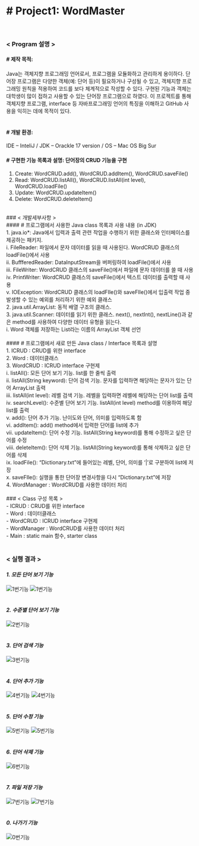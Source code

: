 # **# Project1: WordMaster**<br/>
<br/>

### < Program 설명 > <br/>
#### # 제작 목적:
Java는 객체지향 프로그래밍 언어로서, 프로그램을 모듈화하고 관리하게 용이하다. 단어장 프로그램은 다양한 객체(예: 단어 등)이 필요하거나 구성될 수 있고, 객체지향 프로그래밍 원칙을 적용하여 코드를 보다 체계적으로 작성할 수 있다. 구현된 기능과 객체는 대학생이 많이 접하고 사용할 수 있는 단어장 프로그램으로 하였다. 이 프로젝트를 통해 객체지향 프로그램, interface 등 자바프로그래밍 언어의 특징을 이해하고 GitHub 사용을 익히는 데에 목적이 있다.<br/>
<br/>

#### # 개발 환경:
IDE – InteliJ / JDK – Orackle 17 version / OS – Mac OS Big Sur<br/>

#### # 구현한 기능 목록과 설명: 단어장의 CRUD 기능을 구현<br/>

1.	Create: WordCRUD.add(), WordCRUD.addItem(), WordCRUD.saveFile()<br/>
2.	Read: WordCRUD.listAll(), WordCRUD.listAll(int level), WordCRUD.loadFile()<br/>
3.	Update: WordCRUD.updateItem()<br/>
4.	Delete: WordCRUD.deleteItem()<br/>
<br/>
### < 개발세부사항 > <br/>
#### # 프로그램에서 사용한 Java class 목록과 사용 내용 (in JDK)<br/>
1.	java.io*: Java에서 입력과 출력 관련 작업을 수행하기 위한 클래스와 인터페이스를 제공하는 패키지. <br/>
    i.	FileReader: 파일에서 문자 데이터를 읽을 때 사용된다. WordCRUD 클래스의 loadFile()에서 사용<br/>
  ii.	BuffferedReader: DataInputStream을 버퍼링하여 loadFile()에서 사용<br/>
  iii.	FileWriter: WordCRUD 클래스의 saveFile()에서 파일에 문자 데이터를 쓸 때 사용<br/>
  iv.	PrintWriter: WordCRUD 클래스의 saveFile()에서 텍스트 데이터를 출력할 때 사용<br/>
  v.	IOException: WordCRUD 클래스의 loadFIle()와 saveFIle()에서 입출력 작업 중 발생할 수 있는 예외를 처리하기 위한 예외 클래스<br/>
2.	java.util.ArrayList: 동적 배열 구조의 클래스. <br/>
3.	java.util.Scanner: 데이터를 읽기 위한 클래스. next(), nextInt(), nextLine()과 같은 method를 사용하여 다양한 데이터 유형을 읽는다.<br/>
  i.	Word 객체를 저장하는 List라는 이름의 ArrayList 객체 선언<br/>
<br/>
#### # 프로그램에서 새로 만든 Java class / Interface 목록과 설명<br/>
1.	ICRUD : CRUD를 위한 interface<br/>
2.	Word : 데이터클래스<br/>
3.	WordCRUD : ICRUD interface 구현제<br/>
  i.	listAll(): 모든 단어 보기 기능. list를 한 줄씩 출력<br/>
  ii.	listAll(String keyword): 단어 검색 기능. 문자를 입력하면 해당하는 문자가 있는 단어 ArrayList 출력<br/>
  iii.	listAll(int level): 레벨 검색 기능. 레벨을 입력하면 레벨에 해당하는 단어 list를 출력<br/>
  iv.	searchLevel(): 수준별 단어 보기 기능. listAll(int level) method를 이용하여 해당 list를 출력<br/>
  v.	add(): 단어 추가 기능. 난이도와 단어, 의미를 입력하도록 함<br/>
  vi.	addItem(): add() method에서 입력한 단어를 list에 추가<br/>
  vii.	updateItem(): 단어 수정 기능. listAll(String keyword)를 통해 수정하고 싶은 단어를 수정<br/>
  viii.	deleteItem(): 단어 삭제 기능. listAll(String keyword)를 통해 삭제하고 싶은 단어를 삭제<br/>
  ix.	loadFile(): “Dictionary.txt”에 들어있는 레벨, 단어, 의미를 ‘|’로 구분하여 list에 저장<br/>
  x.	saveFIle(): 실행을 통한 단어장 변경사항을 다시 “Dictionary.txt”에 저장<br/>
4.	WordManager : WordCRUD를 사용한 데이터 처리<br/>
<br/> 
### < Class 구성 목록 ><br/>
- ICRUD : CRUD를 위한 interface<br/>
- Word : 데이터클래스<br/>
- WordCRUD : ICRUD interface 구현제<br/>
- WordManager : WordCRUD를 사용한 데이터 처리<br/>
- Main : static main 함수, starter class<br/>
<br/>

### < 실행 결과 ><br/>
#### _1. 모든 단어 보기 기능_ <br/>
![1번기능](./screenshots//1.png)
![1번기능](./screenshots//1_2.png)
<br/><br/>

#### _2. 수준별 단어 보기 기능_<br/>
![2번기능](./screenshots/2.png)
<br/><br/>

#### _3. 단어 검색 기능_
![3번기능](./screenshots//3.png)
<br/><br/>

#### _4. 단어 추가 기능_<br/>
![4번기능](./screenshots//4.png)
![4번기능](./screenshots//4_2.png)
<br/><br/>

#### _5. 단어 수정 기능_
![5번기능](./screenshots//5.png)
![5번기능](./screenshots//5_2.png)
<br/><br/>

#### _6. 단어 삭제 기능_
![6번기능](./screenshots//6.png)
<br/><br/>

#### _7. 파일 저장 기능_
![7번기능](./screenshots//7.png)
![7번기능](./screenshots//7_2.png)
<br/><br/>

#### _0. 나가기 기능_
![0번기능](./screenshots//0.png)
